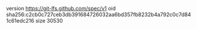version https://git-lfs.github.com/spec/v1
oid sha256:c2cb0c727ceb3db391684726032aa6bd357fb8232b4a792c0c7d841c61edc216
size 30530
